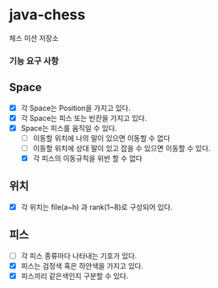 # java-chess

체스 미션 저장소

### 기능 요구 사항

## Space
- [x] 각 Space는 Position을 가지고 있다.
- [x] 각 Space는 피스 또는 빈칸을 가지고 있다.
- [x] Space는 피스를 움직일 수 있다.
  - [ ] 이동할 위치에 나의 말이 있으면 이동할 수 없다
  - [ ] 이동할 위치에 상대 말이 있고 잡을 수 있으면 이동할 수 있다.
  - [x] 각 피스의 이동규칙을 위반 할 수 없다

## 위치
- [x] 각 위치는 file(a~h) 과 rank(1~8)로 구성되어 있다.

## 피스
- [ ] 각 피스 종류마다 나타내는 기호가 있다.
- [x] 피스는 검정색 혹은 하얀색을 가지고 있다.
- [x] 피스끼리 같은색인지 구분할 수 있다.
